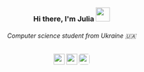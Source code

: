<h3 align="center">Hi there, I'm Julia</a> 
<img src="https://github.com/blackcater/blackcater/raw/main/images/Hi.gif" height="32"/></h3>
<h6 align="center">Computer science student from Ukraine <span>&#127482;&#127462;</span></h6>
<!-- [![Telegram](https://img.shields.io/badge/Telegram-000000?style=for-the-badge&logo=Telegram&logoColor=white)](https://t.me/julia_io) -->


<p align="center">
  <!-- <a href="https://linkedin.com/in/" target="_blank"><img height="25" src = "https://img.shields.io/badge/LinkedIn-0077B5?style=for-the-badge&logo=linkedin&logoColor=white"></a> --> 
  <a href="https://t.me/julia_io" target="_blank"><img height="25" src = "https://img.shields.io/badge/Telegram-2CA5E0?style=for-the-badge&logo=telegram&logoColor=white"></a>
  <a href="mailto:juliaionova111@gmail.com" target="_blank"><img height="25" src = "https://img.shields.io/badge/Gmail-D14836?style=for-the-badge&logo=gmail&logoColor=white"></a>
  <a href="https://www.instagram.com/jul__ion/" target="_blank"><img height="25" style = "border-radius: 5px;" src = "https://img.shields.io/badge/Instagram-E4405F?style=for-the-badge&logo=instagram&logoColor=white"></a>
</p>
